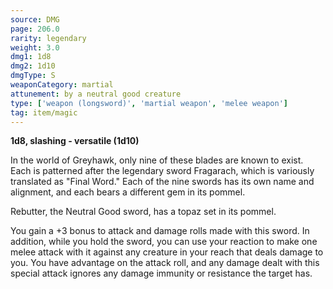 ```yaml
---
source: DMG
page: 206.0
rarity: legendary
weight: 3.0
dmg1: 1d8
dmg2: 1d10
dmgType: S
weaponCategory: martial
attunement: by a neutral good creature
type: ['weapon (longsword)', 'martial weapon', 'melee weapon']
tag: item/magic
---
```


**1d8, slashing - versatile (1d10)**

In the world of Greyhawk, only nine of these blades are known to exist. Each is patterned after the legendary sword Fragarach, which is variously translated as "Final Word." Each of the nine swords has its own name and alignment, and each bears a different gem in its pommel.

Rebutter, the Neutral Good sword, has a topaz set in its pommel.

You gain a +3 bonus to attack and damage rolls made with this sword. In addition, while you hold the sword, you can use your reaction to make one melee attack with it against any creature in your reach that deals damage to you. You have advantage on the attack roll, and any damage dealt with this special attack ignores any damage immunity or resistance the target has.


